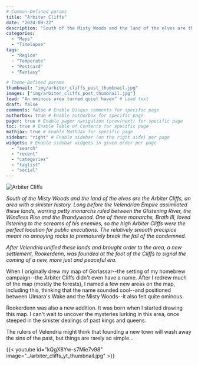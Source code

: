 ```yaml
---
# Common-Defined params
title: "Arbiter Cliffs"
date: "2024-09-22"
description: "South of the Misty Woods and the land of the elves are the Arbiter Cliffs, an area with a sinister history."
categories:
  - "Maps"
  - "Timelapse"
tags:
  - "Region"
  - "Temperate"
  - "Postcard"
  - "Fantasy"

# Theme-Defined params
thumbnail: "img/arbiter_cliffs_post_thumbnail.jpg"
images: ["img/arbiter_cliffs_post_thumbnail.jpg"]
lead: "An ominous area turned quiet haven" # Lead text
draft: false
comments: false # Enable Disqus comments for specific page
authorbox: true # Enable authorbox for specific page
pager: true # Enable pager navigation (prev/next) for specific page
toc: true # Enable Table of Contents for specific page
mathjax: true # Enable MathJax for specific page
sidebar: "right" # Enable sidebar (on the right side) per page
widgets: # Enable sidebar widgets in given order per page
  - "search"
  - "recent"
  - "categories"
  - "taglist"
  - "social"
---
```


![Arbiter Cliffs](../arbiter_cliffs_postcard_full_label_watermark.jpg)

*South of the Misty Woods and the land of the elves are the Arbiter Cliffs, an area with a sinister history. Long before the Velendrian Empire assimilated these lands, warring petty monarchs ruled between the Glistening River, the Windless Rise and the Brandywood. One of these monarchs, Brath III, loved listening to the screams of his enemies, so the high Arbiter Cliffs were the perfect location for public executions. The relatively smooth precipice meant no annoying rocks to prematurely break the fall of the condemned.*

*After Velendria unified these lands and brought order to the area, a new settlement, Rookerdenn, was founded at the foot of the Cliffs to signal the coming of a new, more just and peaceful era.*

When I originally drew my map of Gorlassar--the setting of my homebrew campaign--the Arbiter Cliffs didn't even have a name. After I redrew much of the map (mostly the forests), I named a few new areas on the map, including this, thinking that the name sounded cool--and positioned between Ulmara's Wake and the Misty Woods--it also felt quite ominous.

Rookerdenn was also a new addition. It was born when I started drawing this map. I can't wait to uncover the mysteries lurking in this area, once steeped in the sinister dealings of past kings and queens.

The rulers of Velendria might think that founding a new town will wash away the sins of the past, but things are rarely so simple...

{{< youtube id="kQgX8Yw-s7Mie7v98" image="../arbiter_cliffs_yt_thumbnail.jpg" >}}